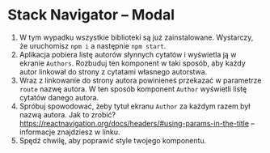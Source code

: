 # Stack Navigator – Modal

1. W tym wypadku wszystkie biblioteki są już zainstalowane. Wystarczy, że uruchomisz `npm i` 
   a następnie `npm start`.
2. Aplikacja pobiera listę autorów słynnych cytatów i wyświetla ją w ekranie `Authors`. 
   Rozbuduj ten komponent w taki sposób, 
   aby każdy autor linkował do strony z cytatami własnego autorstwa.
3. Wraz z linkowanie do strony autora powinieneś przekazać w parametrze `route` nazwę autora. 
   W ten sposób komponent `Author` wyświetli listę cytatów danego autora. 
4. Spróbuj spowodować, żeby tytuł ekranu `Author` za każdym razem był nazwą autora. Jak to zrobić? 
https://reactnavigation.org/docs/headers/#using-params-in-the-title – informacje znajdziesz w linku. 
5. Spędź chwilę, aby poprawić style twojego komponentu.


